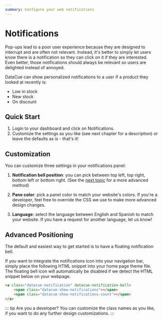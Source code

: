 ```yaml
---
summary: Configure your web notifications
---
```


# Notifications

Pop-ups lead to a poor user experience because they are designed to interrupt and are often not relevant. Instead, it's better to simply let users know there is a notification so they can click on it if they are interested. Even better, those notifications should always be relevant so users are delighted instead of annoyed.

DataCue can show personalized notifications to a user if a product they looked at recently is:

- Low in stock
- New stock
- On discount

## Quick Start

1. Login to your dashboard and click on Notifications.
2. Customize the settings as you like (see next chapter for a description) or leave the defaults as is - that's it!

## Customization

You can customize three settings in your notifications panel:

1. **Notification bell position**: you can pick between top left, top right, bottom left or bottom right. (See the [next topic](#advanced-positioning) for a more advanced method)

2. **Pane color**: pick a panel color to match your website's colors. If you're a developer, feel free to override the CSS we use to make more advanced design changes.

3. **Language**: select the language between English and Spanish to match your website. If you have a request for another language, let us know!

## Advanced Positioning

The default and easiest way to get started is to have a floating notification bell.

If you want to integrate the notifications icon into your navigation bar, simply place the following HTML snippet into your home page theme file. The floating bell icon will automatically be disabled if we detect the HTML snippet below on your webpage.

``` html
<a class="datacue-notification" datacue-notification-bell>
    <span class="datacue-show-notifications"></span>
    <span class="datacue-show-notifications-count"></span>
</a>
```

::: tip
Are you a developer? You can customize the class names as you like, if you want to do any further design customizations.
:::

